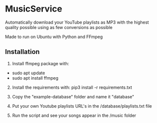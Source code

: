 # MusicService
Automatically download your YouTube playlists as MP3 with the highest quality possible using as few conversions as possible

Made to run on Ubuntu with Python and FFmpeg

## Installation

1. Install ffmpeg package with: 
- sudo apt update
- sudo apt install ffmpeg

2. Install the requirements with: pip3 install -r requirements.txt

3. Copy the "example-database" folder and name it "database"

4. Put your own Youtube playlists URL's in the /database/playlists.txt file

5. Run the script and see your songs appear in the /music folder
